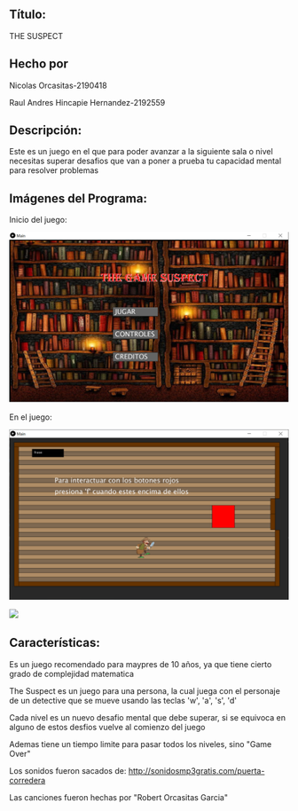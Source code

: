 ## **Título**: 	
	
THE SUSPECT

## **Hecho por**
	
Nicolas Orcasitas-2190418

Raul Andres Hincapie Hernandez-2192559

## **Descripción**: 

Este es un juego en el que para poder avanzar a la siguiente sala o nivel necesitas superar desafios que van a poner a prueba tu capacidad mental para resolver problemas

## **Imágenes del Programa**: 

Inicio del juego:

![./SuspectInicio.png](./SuspectInicio.png)

En el juego:

![./SuspectGame.png](./SuspectGame.png)

![](SuspectGif.gif)

## **Características**: 

Es un juego recomendado para maypres de 10 años, ya que tiene cierto grado de complejidad matematica

The Suspect es un juego para una persona, la cual juega con el personaje de un detective que se mueve usando las teclas 'w', 'a', 's', 'd'

Cada nivel es un nuevo desafio mental que debe superar, si se equivoca en alguno de estos desfios vuelve al comienzo del juego

Ademas tiene un tiempo limite para pasar todos los niveles, sino "Game Over"

Los sonidos fueron sacados de: http://sonidosmp3gratis.com/puerta-corredera

Las canciones fueron hechas por "Robert Orcasitas Garcia"


